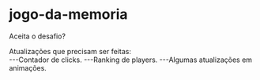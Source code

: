 # jogo-da-memoria
Aceita o desafio?

Atualizações que precisam ser feitas: 
<br>
---Contador de clicks.
---Ranking de players.
---Algumas atualizações em animações.
